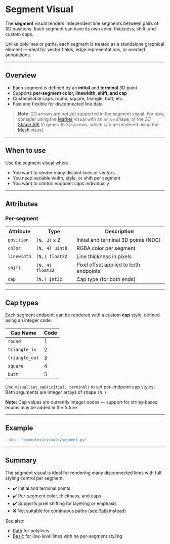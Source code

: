 # Segment Visual

The **segment** visual renders independent line segments between pairs of 3D positions. Each segment can have its own color, thickness, shift, and custom caps.

Unlike polylines or paths, each segment is treated as a standalone graphical element — ideal for vector fields, edge representations, or overlaid annotations.

---

## Overview

- Each segment is defined by an **initial** and **terminal** 3D point
- Supports **per-segment color, linewidth, shift, and cap**
- Customizable caps: round, square, triangle, butt, etc.
- Fast and flexible for disconnected line data

> **Note:** 2D arrows are not yet supported in the segment visual. For now, consider using the [Marker](marker.md) visual with an `arrow` shape, or the 3D [Shape API](../reference/api_py.md) to generate 3D arrows, which can be rendered using the [Mesh](mesh.md) visual.

---

## When to use

Use the segment visual when:
- You want to render many disjoint lines or vectors
- You need variable width, style, or shift per segment
- You want to control endpoint caps individually

---

## Attributes

### Per-segment

| Attribute   | Type             | Description                              |
|-------------|------------------|------------------------------------------|
| `position`  | `(N, 3)` x 2     | Initial and terminal 3D points (NDC)     |
| `color`     | `(N, 4) uint8`   | RGBA color per segment                   |
| `linewidth` | `(N,) float32`   | Line thickness in pixels                 |
| `shift`     | `(N, 4) float32` | Pixel offset applied to both endpoints   |
| `cap`       | `(N,) int32`     | Cap type (for both ends)                |

---

## Cap types

Each segment endpoint can be rendered with a custom **cap** style, defined using an integer code:

| Cap Name       | Code |
|----------------|------|
| `round`        | 1    |
| `triangle_in`  | 2    |
| `triangle_out` | 3    |
| `square`       | 4    |
| `butt`         | 5    |

Use `visual.set_cap(initial, terminal)` to set per-endpoint cap styles. Both arguments are integer arrays of shape `(N,)`.

**Note:** Cap values are currently integer codes — support for string-based enums may be added in the future.

---

## Example

```python
--8<-- "examples/visuals/segment.py"
````

---

## Summary

The segment visual is ideal for rendering many disconnected lines with full styling control per segment.

* ✔️ Initial and terminal points
* ✔️ Per-segment color, thickness, and caps
* ✔️ Supports pixel shifting for layering or emphasis
* ❌ Not suitable for continuous paths (see [Path](path.md) instead)

See also:

* [Path](path.md) for polylines
* [Basic](basic.md) for low-level lines with no per-segment styling
